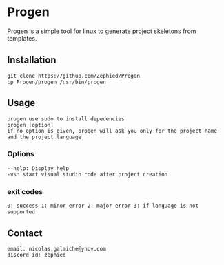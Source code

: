 # Progen

Progen is a simple tool for linux to generate project skeletons from templates.

## Installation

```
git clone https://github.com/Zephied/Progen
cp Progen/progen /usr/bin/progen
```

## Usage

```
progen use sudo to install depedencies
progen [option]
if no option is given, progen will ask you only for the project name and the project language
```

### Options

```
--help: Display help
-vs: start visual studio code after project creation
```

### exit codes

``
0: success
1: minor error
2: major error
3: if language is not supported
``

## Contact

```
email: nicolas.galmiche@ynov.com
discord id: zephied
```
